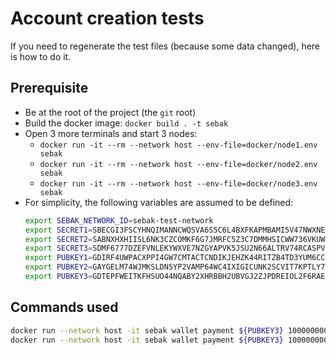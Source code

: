 # Account creation tests

If you need to regenerate the test files (because some data changed),
here is how to do it.

## Prerequisite

- Be at the root of the project (the `git` root)
- Build the docker image: `docker build . -t sebak`
- Open 3 more terminals and start 3 nodes:
  - `docker run -it --rm --network host --env-file=docker/node1.env sebak`
  - `docker run -it --rm --network host --env-file=docker/node2.env sebak`
  - `docker run -it --rm --network host --env-file=docker/node3.env sebak`
- For simplicity, the following variables are assumed to be defined:
  ```sh
  export SEBAK_NETWORK_ID=sebak-test-network
  export SECRET1=SBECGI3FSCYHNQIMANNCWQSVA6S5C6L4BXFKAPMBAMI5V47NWXNE37MN
  export SECRET2=SABNXHXHIISL6NK3CZCOMKF6G7JMRFC5Z3C7DMMHSICWW736VKUWSJIA
  export SECRET3=SDMF6777DZEFVNLEKYWXVE7NZGYAPVK5JSU2N66ALTRV74RCASPV5A6V
  export PUBKEY1=GDIRF4UWPACXPPI4GW7CMTACTCNDIKJEHZK44RITZB4TD3YUM6CCVNGJ
  export PUBKEY2=GAYGELM74WJMKSLDN5YP2VAMP64WC4IXIGICUNK2SCVIT7KPTLY7M3MW
  export PUBKEY3=GDTEPFWEITKFHSUO44NQABY2XHRBBH2UBVGJ2ZJPDREIOL2F6RAEBJE4
  ```

## Commands used

```sh
docker run --network host -it sebak wallet payment ${PUBKEY3} 10000000000 ${SECRET1} --endpoint=https://127.0.0.1:2821 --create --verbose
docker run --network host -it sebak wallet payment ${PUBKEY3} 10000000000 ${SECRET1} --endpoint=https://127.0.0.1:2821 --verbose
```